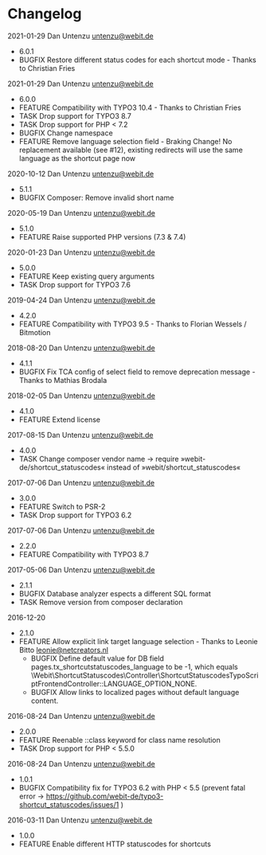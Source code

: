 # Changelog

2021-01-29 Dan Untenzu <untenzu@webit.de>

  * 6.0.1
  * BUGFIX Restore different status codes for each shortcut mode - Thanks to
    Christian Fries

2021-01-29 Dan Untenzu <untenzu@webit.de>

  * 6.0.0
  * FEATURE Compatibility with TYPO3 10.4 - Thanks to Christian Fries
  * TASK Drop support for TYPO3 8.7
  * TASK Drop support for PHP < 7.2
  * BUGFIX Change namespace
  * FEATURE Remove language selection field - Braking Change!
    No replacement available (see #12), existing redirects will use
    the same language as the shortcut page now

2020-10-12 Dan Untenzu <untenzu@webit.de>

  * 5.1.1
  * BUGFIX Composer: Remove invalid short name

2020-05-19 Dan Untenzu <untenzu@webit.de>

  * 5.1.0
  * FEATURE Raise supported PHP versions (7.3 & 7.4)

2020-01-23 Dan Untenzu <untenzu@webit.de>

  * 5.0.0
  * FEATURE Keep existing query arguments
  * TASK Drop support for TYPO3 7.6

2019-04-24 Dan Untenzu <untenzu@webit.de>

  * 4.2.0
  * FEATURE Compatibility with TYPO3 9.5 - Thanks to Florian Wessels / Bitmotion

2018-08-20 Dan Untenzu <untenzu@webit.de>

  * 4.1.1
  * BUGFIX Fix TCA config of select field to remove deprecation message - Thanks to Mathias Brodala

2018-02-05 Dan Untenzu <untenzu@webit.de>

  * 4.1.0
  * FEATURE Extend license

2017-08-15 Dan Untenzu <untenzu@webit.de>

  * 4.0.0
  * TASK Change composer vendor name → require »webit-de/shortcut_statuscodes«
    instead of »webit/shortcut_statuscodes«

2017-07-06 Dan Untenzu <untenzu@webit.de>

  * 3.0.0
  * FEATURE Switch to PSR-2
  * TASK Drop support for TYPO3 6.2

2017-07-06 Dan Untenzu <untenzu@webit.de>

  * 2.2.0
  * FEATURE Compatibility with TYPO3 8.7

2017-05-06 Dan Untenzu <untenzu@webit.de>

  * 2.1.1
  * BUGFIX Database analyzer espects a different SQL format
  * TASK Remove version from composer declaration

2016-12-20 

  * 2.1.0
  * FEATURE Allow explicit link target language selection - Thanks to Leonie Bitto <leonie@netcreators.nl>
    - BUGFIX Define default value for DB field pages.tx_shortcutstatuscodes_language to be -1, which
      equals \Webit\ShortcutStatuscodes\Controller\ShortcutStatuscodesTypoScriptFrontendController::LANGUAGE_OPTION_NONE.
    - BUGFIX Allow links to localized pages without default language content.

2016-08-24 Dan Untenzu <untenzu@webit.de>

  * 2.0.0
  * FEATURE Reenable ::class keyword for class name resolution
  * TASK Drop support for PHP < 5.5.0

2016-08-24 Dan Untenzu <untenzu@webit.de>

  * 1.0.1
  * BUGFIX Compatibility fix for TYPO3 6.2 with PHP < 5.5
    (prevent fatal error → https://github.com/webit-de/typo3-shortcut_statuscodes/issues/1 )

2016-03-11 Dan Untenzu <untenzu@webit.de>

  * 1.0.0
  * FEATURE Enable different HTTP statuscodes for shortcuts
